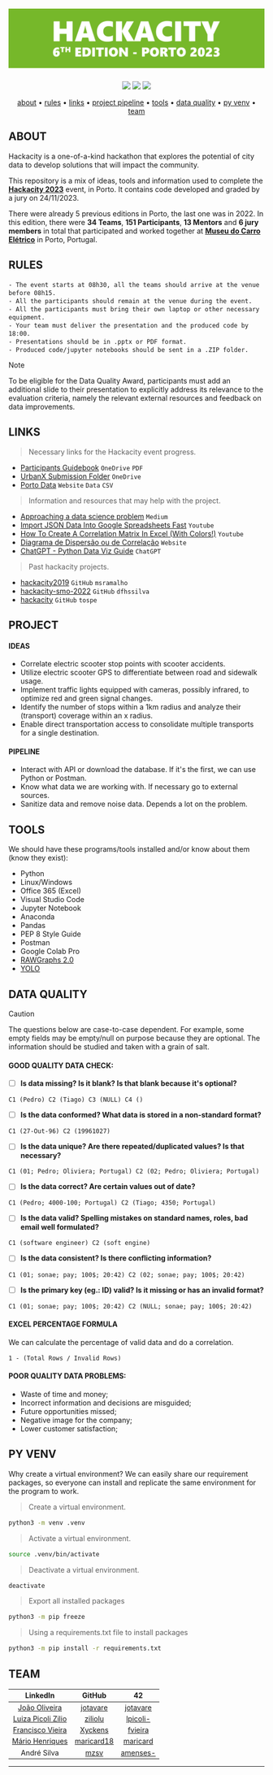 <!---
HACKACITY 2023
-->

<h1 align="center">
  <img src="https://github.com/jotavare/hackacity-2023/blob/main/images/github_banner_hackacity_2023_v2.png">
</h1>

<p align="center">
	<img src="https://img.shields.io/badge/status-finished-success?color=%76B82A&style=flat-square" />
	<img src="https://img.shields.io/badge/place-finalists-success?color=%76B82A&style=flat-square" />
	<img src="https://img.shields.io/github/last-commit/jotavare/hackacity-2023?color=%76B82A&style=flat-square" />
</p>

<p align="center">
	<a href="#about">about</a> •
	<a href="#rules">rules</a> •
	<a href="#links">links</a> •
	<a href="#project-pipeline">project pipeline</a> •
	<a href="#tools">tools</a> •
	<a href="#data-quality">data quality</a> •
	<a href="#py-venv">py venv</a> •
	<a href="#team">team</a>
</p>

## ABOUT
Hackacity is a one-of-a-kind hackathon that explores the potential of city data to develop solutions that will impact the community.

This repository is a mix of ideas, tools and information used to complete the [**Hackacity 2023**](https://hackacity.eu/) event, in Porto. It contains code developed and graded by a jury on 24/11/2023.

There were already 5 previous editions in Porto, the last one was in 2022. In this edition, there were **34 Teams**, **151 Participants**, **13 Mentors** and **6 jury members** in total that participated and worked together at [**Museu do Carro Elétrico**](https://www.google.com/maps/place/Tram+Museum/@41.1488633,-8.6393806,16.64z/data=!4m6!3m5!1s0xd24650d6e5d4f6d:0xb0933e834cc8bbfc!8m2!3d41.1475668!4d-8.6329328!16s%2Fg%2F122vkwkb?entry=tts) in Porto, Portugal.

## RULES
```
- The event starts at 08h30, all the teams should arrive at the venue before 08h15.
- All the participants should remain at the venue during the event.
- All the participants must bring their own laptop or other necessary equipment.
- Your team must deliver the presentation and the produced code by 18:00.
- Presentations should be in .pptx or PDF format.
- Produced code/jupyter notebooks should be sent in a .ZIP folder.
```

> [!NOTE]
> To be eligible for the Data Quality Award, participants must add an additional slide to their presentation to explicitly address its relevance to the evaluation criteria, namely the relevant external resources and feedback on data improvements.

## LINKS
> Necessary links for the Hackacity event progress.
- [Participants Guidebook](https://associacaoportodigital-my.sharepoint.com/:b:/g/personal/hi_hackacity_eu/EY7GK5ZFBwpAltyD4pmRYpcBwJmdTI__xsyZYBA3f_IGJA?e=4%3a0wTYsD&fromShare=true&at=9) `OneDrive` `PDF`
- [UrbanX Submission Folder](https://associacaoportodigital-my.sharepoint.com/:f:/g/personal/hi_hackacity_eu/EiZ6lAvUYIdBoXyDW9GCVJkBai7SE1ZC2dC2v-UCqK2XoQ?e=5%3acZqJc3&fromShare=true&at=9) `OneDrive`
- [Porto Data](https://opendata.porto.digital) `Website` `Data` `CSV`

> Information and resources that may help with the project.
- [Approaching a data science problem](https://medium.com/@ochwada/approaching-a-data-science-problem-e7086c678989) `Medium`
- [Import JSON Data Into Google Spreadsheets Fast](https://youtu.be/AS2IR6We4bY?feature=shared) `Youtube`
- [How To Create A Correlation Matrix In Excel (With Colors!)](https://youtu.be/TkNt8KFm0LQ?si=ip4ZI9LCP4-uVGAy) `Youtube`
- [Diagrama de Dispersão ou de Correlação](https://blogdaqualidade.com.br/diagrama-de-dispersao-ou-de-correlacao) `Website`
- [ChatGPT - Python Data Viz Guide](https://chat.openai.com/share/0e5c0aa0-bd5c-4c58-b083-0558e6eb8382) `ChatGPT`

> Past hackacity projects.
- [hackacity2019](https://github.com/msramalho/hackacity2019) `GitHub` `msramalho`
- [hackacity-smo-2022](https://github.com/dfhssilva/hackacity-smo-2022) `GitHub` `dfhssilva`
- [hackacity](https://github.com/tospe/hackacity) `GitHub` `tospe`

## PROJECT
#### IDEAS
- Correlate electric scooter stop points with scooter accidents.
- Utilize electric scooter GPS to differentiate between road and sidewalk usage.
- Implement traffic lights equipped with cameras, possibly infrared, to optimize red and green signal changes.
- Identify the number of stops within a 1km radius and analyze their (transport) coverage within an x radius.
- Enable direct transportation access to consolidate multiple transports for a single destination.

#### PIPELINE
- Interact with API or download the database. If it's the first, we can use Python or Postman.
- Know what data we are working with. If necessary go to external sources.
- Sanitize data and remove noise data. Depends a lot on the problem.

## TOOLS
We should have these programs/tools installed and/or know about them (know they exist):
- Python
- Linux/Windows
- Office 365 (Excel)
- Visual Studio Code
- Jupyter Notebook
- Anaconda
- Pandas
- PEP 8 Style Guide
- Postman
- Google Colab Pro
- [RAWGraphs 2.0](https://app.rawgraphs.io)
- [YOLO](https://github.com/ultralytics/ultralytics)

## DATA QUALITY
> [!CAUTION]
> The questions below are case-to-case dependent. For example, some empty fields may be empty/null on purpose because they are optional. The information should be studied and taken with a grain of salt.
#### GOOD QUALITY DATA CHECK:
- [ ] **Is data missing? Is it blank? Is that blank because it's optional?**
```
C1 (Pedro) C2 (Tiago) C3 (NULL) C4 ()
```

- [ ] **Is the data conformed? What data is stored in a non-standard format?**
```
C1 (27-Out-96) C2 (19961027)
```

- [ ] **Is the data unique? Are there repeated/duplicated values? Is that necessary?**
```
C1 (01; Pedro; Oliviera; Portugal) C2 (02; Pedro; Oliviera; Portugal)
```

- [ ] **Is the data correct? Are certain values out of date?**
```
C1 (Pedro; 4000-100; Portugal) C2 (Tiago; 4350; Portugal)
```

- [ ] **Is the data valid? Spelling mistakes on standard names, roles, bad email well formulated?**
```
C1 (software engineer) C2 (soft engine)
```

- [ ] **Is the data consistent? Is there conflicting information?**
```
C1 (01; sonae; pay; 100$; 20:42) C2 (02; sonae; pay; 100$; 20:42)
```

- [ ] **Is the primary key (eg.: ID) valid? Is it missing or has an invalid format?**
```
C1 (01; sonae; pay; 100$; 20:42) C2 (NULL; sonae; pay; 100$; 20:42)
```

#### EXCEL PERCENTAGE FORMULA
We can calculate the percentage of valid data and do a correlation.
```
1 - (Total Rows / Invalid Rows)
```

#### POOR QUALITY DATA PROBLEMS:
- Waste of time and money;
- Incorrect information and decisions are misguided;
- Future opportunities missed;
- Negative image for the company;
- Lower customer satisfaction;

## PY VENV
Why create a virtual environment? We can easily share our requirement packages, so everyone can install and replicate the same environment for the program to work.
> Create a virtual environment.
```bash
python3 -m venv .venv
```

> Activate a virtual environment.
```bash
source .venv/bin/activate
```

> Deactivate a virtual environment.
```bash
deactivate
```

> Export all installed packages
```bash
python3 -m pip freeze
```

> Using a requirements.txt file to install packages
```bash
python3 -m pip install -r requirements.txt
```

## TEAM
| LinkedIn | GitHub | 42 |
| :--: | :--: | :--: |
| [João Oliveira](https://www.linkedin.com/in/joaoptoliveira/)			| [jotavare](https://github.com/jotavare)	| [jotavare](https://profile.intra.42.fr/users/jotavare)	|
| [Luiza Picoli Zilio](https://www.linkedin.com/in/luiza-zilio-4a7a14205/)	| [ziliolu](https://github.com/ziliolu)		| [lpicoli-](https://profile.intra.42.fr/users/lpicoli-)	|
| [Francisco Vieira](https://www.linkedin.com/in/fmotavieira/)			| [Xyckens](https://github.com/Xyckens)		| [fvieira](https://profile.intra.42.fr/users/fvieira)		|
| [Mário Henriques](https://www.linkedin.com/in/mario18/)			| [maricard18](https://github.com/maricard18)	| [maricard](https://profile.intra.42.fr/users/maricard)	|
| André Silva									| [mzsv](https://github.com/mzsv)		| [amenses-](https://profile.intra.42.fr/users/amenses-)	|
- - - -
